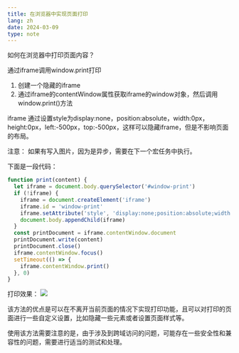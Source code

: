 ```yaml
---
title: 在浏览器中实现页面打印
lang: zh
date: 2024-03-09
type: note
---
```


如何在浏览器中打印页面内容？

通过iframe调用window.print打印

1. 创建一个隐藏的iframe
2. 通过iframe的contentWindow属性获取iframe的window对象，然后调用window.print()方法

iframe 通过设置style为display:none，position:absolute，width:0px，height:0px，left:-500px，top:-500px，这样可以隐藏iframe，但是不影响页面的布局。

注意： 如果有写入图片，因为是异步，需要在下一个宏任务中执行。

下面是一段代码：

```js
function print(content) {
  let iframe = document.body.querySelector('#window-print')
  if (!iframe) {
    iframe = document.createElement('iframe')
    iframe.id = 'window-print'
    iframe.setAttribute('style', 'display:none;position:absolute;width:0px;height:0px;left:-500px;top:-500px;')
    document.body.appendChild(iframe)
  }
  const printDocument = iframe.contentWindow.document
  printDocument.write(content)
  printDocument.close()
  iframe.contentWindow.focus()
  setTimeout(() => {
    iframe.contentWindow.print()
  }, 0)
}
```

打印效果：
![](/images/20240310203634jdJVNW.png)

该方法的优点是可以在不离开当前页面的情况下实现打印功能，且可以对打印的页面进行一些自定义设置，比如隐藏一些元素或者设置页面样式等。

使用该方法需要注意的是，由于涉及到跨域访问的问题，可能存在一些安全性和兼容性的问题，需要进行适当的测试和处理。
